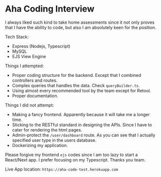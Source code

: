 # Aha Coding Interview

I always liked such kind to take home assessments since it not only proves that I have the ability to code, but also I am absolutely keen for the position.

Tech Stack:
- Express (Nodejs, Typescript)
- MySQL
- EJS View Engine

Things I attempted:
- Proper coding structure for the backend. Except that I combined controllers and routes.
- Complex queries that handles the data. Check `queryBuilder.ts`.
- Using almost every recommended tool by the team except for Retool.
- Proper documentation.

Things I did not attempt:
- Making a fancy frontend. Apparently because it will take me a longer time.
- Sticking to the RESTful standard in designing the APIs. Since I have to cater for rendering the html pages.
- Admin-protect the `/user/dashboard` route. As you can see that I actually specified user type in the users database.
- Dockerizing my application.

Please forgive my frontend `ejs` codes since I am too lazy to start a React/Next app. I prefer focusing on my Typescript. Thanks you team.

Live App location: `https://aha-code-test.herokuapp.com`